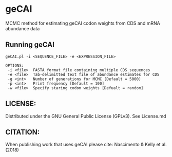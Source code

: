 # geCAI
MCMC method for estimating geCAI codon weights from CDS and mRNA abundance data 

## Running geCAI
```
geCAI.pl -i <SEQUENCE_FILE> -e <EXPRESSION_FILE>

OPTIONS:
 -i <file>	FASTA format file containing multiple CDS sequences
 -e <file>	Tab-delimitted text file of abundance estimates for CDS
 -g <int>	Number of generations for MCMC [Default = 5000]
 -p <int>	Print frequency [Default = 100]
 -w <file>	Specify staring codon weights [Defualt = random]
```

## LICENSE:
 Distributed under the GNU General Public License (GPLv3). See License.md

## CITATION:
 When publishing work that uses geCAI please cite:
 Nascimento & Kelly et al. (2018)
